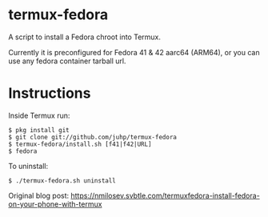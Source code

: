 # termux-fedora
A script to install a Fedora chroot into Termux.

Currently it is preconfigured for Fedora 41 & 42 aarc64 (ARM64),
or you can use any fedora container tarball url.

# Instructions

Inside Termux run:
```
$ pkg install git
$ git clone git://github.com/juhp/termux-fedora
$ termux-fedora/install.sh [f41|f42|URL]
$ fedora
```

To uninstall:
```
$ ./termux-fedora.sh uninstall
```

Original blog post:
https://nmilosev.svbtle.com/termuxfedora-install-fedora-on-your-phone-with-termux
